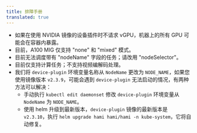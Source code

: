 ```yaml
---
title: 排障手册
translated: true
---
```


- 如果在使用 NVIDIA 镜像的设备插件时不请求 vGPU，机器上的所有 GPU 可能会在容器内暴露。
- 目前，A100 MIG 仅支持 "none" 和 "mixed" 模式。
- 目前无法调度带有 "nodeName" 字段的任务；请改用 "nodeSelector"。
- 目前仅支持计算任务；不支持视频编解码处理。
- 我们将 `device-plugin` 环境变量名称从 `NodeName` 更改为 `NODE_NAME`，如果您使用镜像版本 `v2.3.9`，可能会遇到 `device-plugin` 无法启动的情况，有两种方法可以解决：
  - 手动执行 `kubectl edit daemonset` 修改 `device-plugin` 环境变量从 `NodeName` 为 `NODE_NAME`。
  - 使用 helm 升级到最新版本，`device-plugin` 镜像的最新版本是 `v2.3.10`，执行 `helm upgrade hami hami/hami -n kube-system`，它将自动修复。